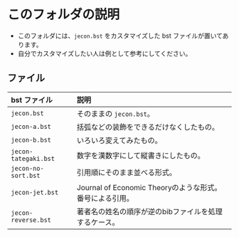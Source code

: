 <!--
Author:         Shiro Takeda
e-mail          <shiro.takeda@gmail.com>
First-written:  <2016-03-16>
Time-stamp:     <2017-02-16 18:32:53 st>
-->

このフォルダの説明
==============================

+ このフォルダには、`jecon.bst` をカスタマイズした bst ファイルが置いてあります。
+ 自分でカスタマイズしたい人は例として参考にしてください。

## ファイル

| bst ファイル         | 説明                                                    |
|:---------------------|:--------------------------------------------------------|
| `jecon.bst`          | そのままの `jecon.bst`。                                |
| `jecon-a.bst`        | 括弧などの装飾をできるだけなくしたもの。                |
| `jecon-b.bst`        | いろいろ変えてみたもの。                                |
| `jecon-tategaki.bst` | 数字を漢数字にして縦書きにしたもの。                    |
| `jecon-no-sort.bst`  | 引用順にそのまま並べる形式。                            |
| `jecon-jet.bst`      | Journal of Economic Theoryのような形式。番号による引用。|
| `jecon-reverse.bst`  | 著者名の姓名の順序が逆のbibファイルを処理するケース。   |


<!--
--------------------
Local Variables:
mode: markdown
fill-column: 90
coding: utf-8-dos
End:
-->

